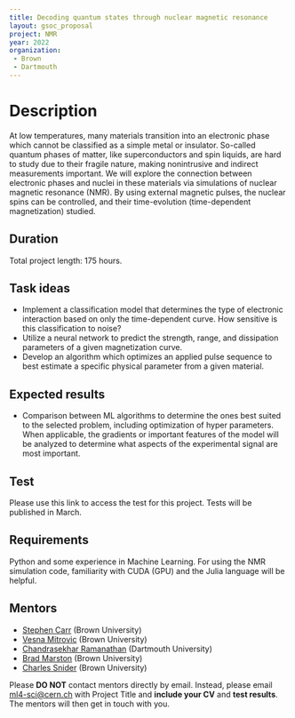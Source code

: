 ```yaml
---
title: Decoding quantum states through nuclear magnetic resonance
layout: gsoc_proposal
project: NMR
year: 2022
organization:
 - Brown
 - Dartmouth
---
```


# Description
At low temperatures, many materials transition into an electronic phase which cannot be classified as a simple metal or insulator. So-called quantum phases of matter, like superconductors and spin liquids, are hard to study due to their fragile nature, making nonintrusive and indirect measurements important. We will explore the connection between electronic phases and nuclei in these materials via simulations of nuclear magnetic resonance (NMR). By using external magnetic pulses, the nuclear spins can be controlled, and their time-evolution (time-dependent magnetization) studied.

## Duration

Total project length: 175 hours.

## Task ideas
  * Implement a classification model that determines the type of electronic interaction based on only the time-dependent curve. How sensitive is this classification to noise?
  * Utilize a neural network to predict the strength, range, and dissipation parameters of a given magnetization curve. 
  * Develop an algorithm which optimizes an applied pulse sequence to best estimate a specific physical parameter from a given material.
  
## Expected results
  * Comparison between ML algorithms to determine the ones best suited to the selected problem, including optimization of hyper parameters. When applicable, the gradients or important features of the model will be analyzed to determine what aspects of the experimental signal are most important.
   
## Test

Please use this link to access the test for this project. Tests will be published in March.

## Requirements 
Python and some experience in Machine Learning. For using the NMR simulation code, familiarity with CUDA (GPU) and the Julia language will be helpful. 

## Mentors
  
  * [Stephen Carr](mailto:ml4-sci@cern.ch) (Brown University)
  * [Vesna Mitrovic](mailto:ml4-sci@cern.ch) (Brown University)
  * [Chandrasekhar Ramanathan](mailto:ml4-sci@cern.ch) (Dartmouth University)
  * [Brad Marston](mailto:ml4-sci@cern.ch) (Brown University)
  * [Charles Snider](mailto:ml4-sci@cern.ch) (Brown University)
  
Please **DO NOT** contact mentors directly by email. Instead, please email [ml4-sci@cern.ch](mailto:ml4-sci@cern.ch) with Project Title and **include your CV** and **test results**. The mentors will then get in touch with you.
